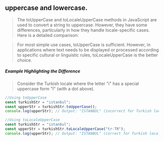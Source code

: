 ## uppercase and lowercase.

> The toUpperCase and toLocaleUpperCase methods in JavaScript are used to convert a string to uppercase. However, they have some differences, particularly in how they handle locale-specific cases. Here is a detailed comparison:

> For most simple use cases, toUpperCase is sufficient. However, in applications where text needs to be displayed or processed according to specific cultural or linguistic rules, toLocaleUpperCase is the better choice.

##### Example Highlighting the Difference
>Consider the Turkish locale where the letter "i" has a special uppercase form "İ" (with a dot above).

```javascript
//Using toUpperCase
const turkishStr = "istanbul";
const upperStr = turkishStr.toUpperCase();
console.log(upperStr); // Output: "ISTANBUL" (incorrect for Turkish locale)

//Using toLocaleUpperCase
const turkishStr = "istanbul";
const upperStr = turkishStr.toLocaleUpperCase("tr-TR");
console.log(upperStr); // Output: "İSTANBUL" (correct for Turkish locale)